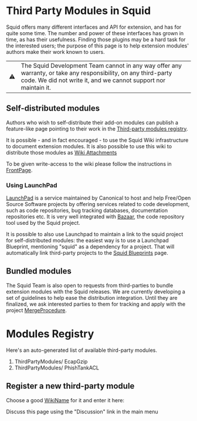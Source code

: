 # Third Party Modules in Squid

Squid offers many different interfaces and API for extension, and has
for quite some time. The number and power of these interfaces has grown
in time, as has their usefulness. Finding those plugins may be a hard
task for the interested users; the purpose of this page is to help
extension modules' authors make their work known to users.

|                                                                      |                                                                                                                                                                                   |
| -------------------------------------------------------------------- | --------------------------------------------------------------------------------------------------------------------------------------------------------------------------------- |
| ⚠️ | The Squid Development Team cannot in any way offer any warranty, or take any responsibility, on any third-party code. We did not write it, and we cannot support nor maintain it. |

## Self-distributed modules

Authors who wish to self-distribute their add-on modules can publish a
feature-like page pointing to their work in the [Third-party modules
registry](#modules).

It is possible - and in fact encouraged - to use the Squid Wiki
infrastructure to document extension modules. It is also possible to use
this wiki to distribute those modules as [Wiki
Attachments](/HelpOnActions/AttachFile)

To be given write-access to the wiki please follow the instructions in
[FrontPage](/FrontPage).

### Using LaunchPad

[LaunchPad](https://launchpad.net/) is a service maintained by Canonical
to host and help Free/Open Source Software projects by offering services
related to code development, such as code repositories, bug tracking
databases, documentation repositories etc. It is very well integrated
with
[Bazaar](/BzrInstructions),
the code repository tool used by the Squid project.

It is possible to also use Launchpad to maintain a link to the squid
project for self-distributed modules: the easiest way is to use a
Launchpad Blueprint, mentioning "squid" as a dependency for a project.
That will automatically link third-party projects to the [Squid
Blueprints](https://blueprints.launchpad.net/squid) page.

## Bundled modules

The Squid Team is also open to requests from third-parties to bundle
extension modules with the Squid releases. We are currently developing a
set of guidelines to help ease the distribution integration. Until they
are finalized, we ask interested parties to them for tracking and apply
with the project
[MergeProcedure](/MergeProcedure).

# Modules Registry

Here's an auto-generated list of available third-party modules.

1.  ThirdPartyModules/
    EcapGzip
2.  ThirdPartyModules/
    PhishTankACL

## Register a new third-party module

Choose a good
[WikiName](/WikiName)
for it and enter it here:

Discuss this page using the "Discussion" link in the main menu
